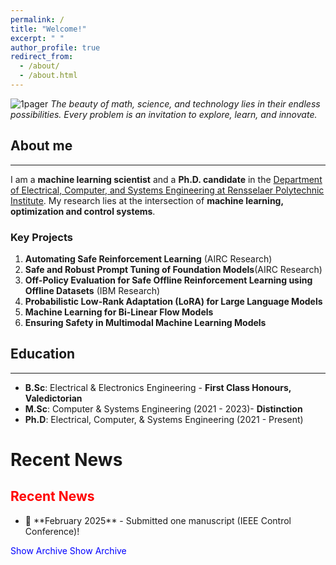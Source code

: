 ```yaml
---
permalink: /
title: "Welcome!"
excerpt: " "
author_profile: true
redirect_from: 
  - /about/
  - /about.html
---
```

![1pager](https://Kaycee074.github.io/images/A23.jpg "Flyer")
*The beauty of math, science, and technology lies in their endless possibilities. Every problem is an invitation to explore, learn, and innovate.* 


## About me
___  


I am a **machine learning scientist** and a **Ph.D. candidate** in the [Department of Electrical, Computer, and Systems Engineering at Rensselaer Polytechnic Institute](https://ecse.rpi.edu/). My research lies at the intersection of **machine learning, optimization and control systems**. 

### Key Projects
1. **Automating Safe Reinforcement Learning** (AIRC Research)
2. **Safe and Robust Prompt Tuning of Foundation Models**(AIRC Research)
3. **Off-Policy Evaluation for Safe Offline Reinforcement Learning using Offline Datasets** (IBM Research)
4. **Probabilistic Low-Rank Adaptation (LoRA) for Large Language Models**
5. **Machine Learning for Bi-Linear Flow Models**
6. **Ensuring Safety in Multimodal Machine Learning Models**


## Education
___
* **B.Sc**: Electrical & Electronics Engineering - **First Class Honours, Valedictorian**
* **M.Sc**: Computer & Systems Engineering (2021 - 2023)- **Distinction**
* **Ph.D**: Electrical, Computer, & Systems Engineering (2021 - Present)


# Recent News

<section class="news-section">
  <h2 style="color: red;">Recent News</h2>
  <ul class="news-list">
    <li>🎉 **February 2025** - Submitted one manuscript (IEEE Control Conference)!</li>
  </ul>

  <!-- Hidden checkbox to control toggle -->
  <input type="checkbox" id="toggleArchive" style="display:none;">
  <!-- Label that acts as a button -->
  <label for="toggleArchive" id="toggleLabel" style="cursor: pointer; color: blue;">Show Archive</label>

  <div id="archiveNews" style="display: none;">
    <ul>
      <li>🎉 **October 2024** - Passed the Doctoral Candidacy Examination!</li>
      <li>🏆 **October 2024** - Received the prestigious ACM Travel Grant Award.</li>
      <li>📜 **September 2024** - Manuscript accepted for publication at Buildsys.</li>
    </ul>
  </div>
</section>

<style>
  /* When the checkbox is checked, display the archive */
  #toggleArchive:checked ~ #archiveNews {
    display: block;
  }
  /* Change the label text when the checkbox is checked */
  #toggleArchive:checked ~ #toggleLabel::after {
    content: " Hide Archive";
  }
  /* Default label text */
  #toggleLabel::after {
    content: " Show Archive";
  }
  /* Optionally, hide the original text inside the label if any */
  #toggleLabel {
    color: blue;
  }
</style>
